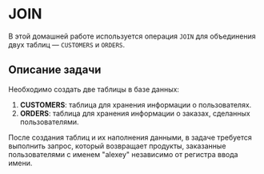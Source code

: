 # JOIN
В этой домашней работе используется операция `JOIN` для объединения двух таблиц — `CUSTOMERS` и `ORDERS`.

## Описание задачи
Необходимо создать две таблицы в базе данных:
1. **CUSTOMERS**: таблица для хранения информации о пользователях.
2. **ORDERS**: таблица для хранения информации о заказах, сделанных пользователями.

После создания таблиц и их наполнения данными, в задаче требуется выполнить запрос, который возвращает продукты, заказанные пользователями с именем "alexey" независимо от регистра ввода имени.
